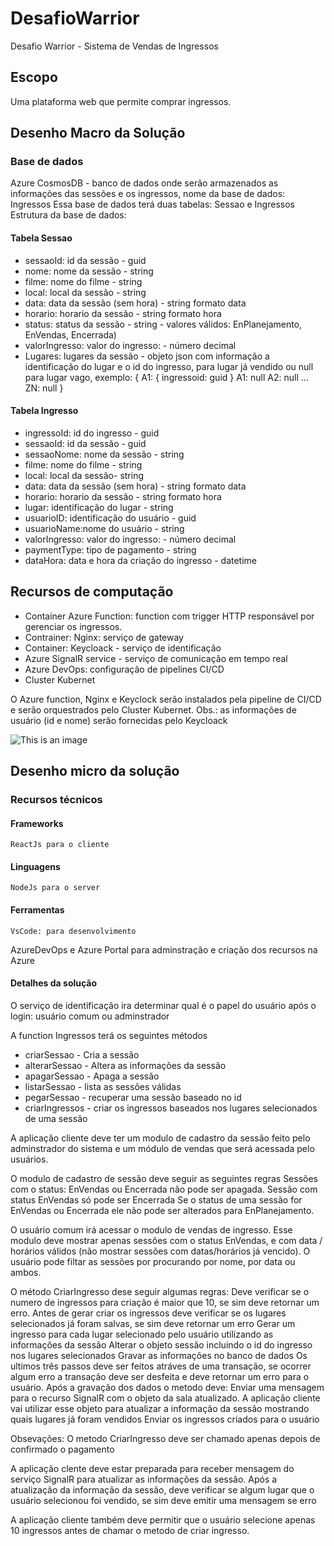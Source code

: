 # DesafioWarrior
Desafio Warrior - Sistema de Vendas de Ingressos

## Escopo
Uma plataforma web que permite comprar ingressos. 

## Desenho Macro da Solução
### Base de dados
Azure CosmosDB - banco de dados onde serão armazenados as informações das sessões e os ingressos, 
nome da base de dados: Ingressos
Essa base de dados terá duas tabelas: Sessao e Ingressos
Estrutura da base de dados:
#### Tabela Sessao
- sessaoId: id da sessão - guid
- nome: nome da sessão - string
- filme: nome do filme - string
- local: local da sessão - string
- data: data da sessão (sem hora) - string formato data
- horario: horario da sessão - string formato hora
- status: status da sessão - string - valores válidos: EnPlanejamento, EnVendas, Encerrada)
- valorIngresso: valor do ingresso: - número decimal
- Lugares: lugares da sessão - objeto json com informação a identificação do lugar e o id do ingresso, para lugar já vendido ou null para lugar vago, exemplo: {
	A1: { ingressoid: guid }
	A1: null
A2: null
…
ZN: null
}

#### Tabela Ingresso
- ingressoId: id do ingresso - guid
- sessaoId: id da sessão - guid
- sessaoNome: nome da sessão - string
- filme: nome do filme - string
- local: local da sessão-  string
- data: data da sessão (sem hora) - string formato data
- horario: horario da sessão - string formato hora
- lugar: identificação do lugar - string
- usuarioID: identificação do usuário - guid
- usuarioName:nome do usuário - string
- valorIngresso: valor do ingresso: - número decimal
- paymentType: tipo de pagamento - string
- dataHora: data e hora da criação do ingresso - datetime

## Recursos de computação
- Container Azure Function: function com trigger HTTP responsável por gerenciar os ingressos.
- Contrainer: Nginx: serviço de gateway 
- Container: Keycloack - serviço de identificação
- Azure SignalR service - serviço de comunicação em tempo real
- Azure DevOps: configuração de pipelines CI/CD
- Cluster Kubernet 

O Azure function, Nginx e Keyclock serão instalados pela pipeline de CI/CD e serão orquestrados pelo Cluster Kubernet.
Obs.: as informações de usuário (id e nome) serão fornecidas pelo Keycloack

![This is an image](https://drive.google.com/file/d/1eDCKxRujgAKqHM7jVEJJ0ufg69yASz6B/view?usp=sharing)

## Desenho micro da solução 
### Recursos técnicos 
#### Frameworks 
	ReactJs para o cliente

#### Linguagens 
	NodeJs para o server 

#### Ferramentas
	VsCode: para desenvolvimento
AzureDevOps e Azure Portal para adminstração e criação dos recursos na Azure

#### Detalhes da solução
O serviço de identificação ira determinar qual é o papel do usuário após o login: usuário comum ou adminstrador

A function Ingressos terá os seguintes métodos
- criarSessao - Cria a sessão
- alterarSessao - Altera as informações da sessão
- apagarSessao - Apaga a sessão
- listarSessao - lista as sessões válidas
- pegarSessao - recuperar uma sessão baseado no id
- criarIngressos - criar os ingressos baseados nos lugares selecionados de uma sessão

A aplicação cliente deve ter um modulo de cadastro da sessão feito pelo adminstrador do sistema e um módulo de vendas que será acessada pelo usuários.

O modulo de cadastro de sessão deve seguir as seguintes regras
Sessões com o status: EnVendas ou Encerrada não pode ser apagada.
Sessão com status EnVendas só pode ser Encerrada
Se o status de uma sessão for EnVendas ou Encerrada ele não pode ser alterados para EnPlanejamento.

O usuário comum irá acessar o modulo de vendas de ingresso. Esse modulo deve mostrar apenas sessões com o status EnVendas, e com data / horários válidos (não mostrar sessões com datas/horários já vencido). O usuário pode filtar as sessões por procurando por nome, por data ou ambos.

O método CriarIngresso dese seguir algumas regras:
Deve verificar se o numero de ingressos para criação é maior que 10, se sim deve retornar um erro.
Antes de gerar criar os ingressos deve verificar se os lugares selecionados já foram salvas, se sim deve retornar um erro
Gerar um ingresso para cada lugar selecionado pelo usuário utilizando as informações da sessão
Alterar o objeto sessão incluindo o id do ingresso nos lugares selecionados
Gravar as informações no banco de dados
Os ultimos três passos deve ser feitos atráves de uma transação, se ocorrer algum erro a transação deve ser desfeita e deve retornar um erro para o usuário.
Após a gravação dos dados o metodo deve:
Enviar uma mensagem para o recurso SignalR com o objeto da sala atualizado. A aplicação cliente vai utilizar esse objeto para atualizar a informação da sessão mostrando quais lugares já foram vendidos
Enviar os ingressos criados para o usuário

Obsevações:
O metodo CriarIngresso deve ser chamado apenas depois de confirmado o pagamento

A aplicação clente deve estar preparada para receber mensagem do serviço SignalR para atualizar as informações da sessão. Após a atualização da informação da sessão, deve verificar se algum lugar que o usuário selecionou foi vendido, se sim deve emitir uma mensagem se erro

A aplicação cliente também deve permitir que o usuário selecione apenas 10 ingressos antes de chamar o metodo de criar ingresso.




